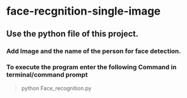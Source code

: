 # face-recgnition-single-image
## Use the python file of this project.
### Add Image and the name of the person for face detection.
### To execute the program enter the following Command in terminal/command prompt
> python Face_recognition.py
